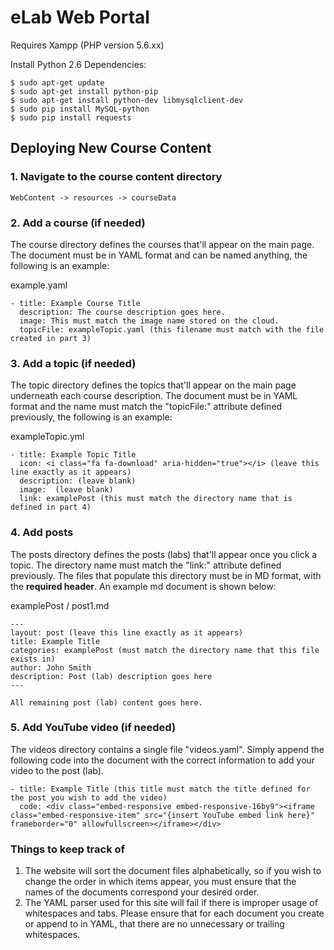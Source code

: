 # eLab Web Portal

Requires Xampp (PHP version 5.6.xx)

Install Python 2.6 Dependencies:
```
$ sudo apt-get update
$ sudo apt-get install python-pip
$ sudo apt-get install python-dev libmysqlclient-dev
$ sudo pip install MySQL-python
$ sudo pip install requests
```

## Deploying New Course Content

### 1. Navigate to the course content directory
```
WebContent -> resources -> courseData
```

### 2. Add a course (if needed)

The course directory defines the courses that'll appear on the main page.  The document must be in YAML format and can be named anything, the following is an example:

example.yaml
```
- title: Example Course Title
  description: The course description goes here.
  image: This must match the image name stored on the cloud.
  topicFile: exampleTopic.yaml (this filename must match with the file created in part 3)
```

### 3. Add a topic (if needed) 
The topic directory defines the topics that'll appear on the main page underneath each course description.  The document must be in YAML format and the name must match the "topicFile:" attribute defined previously, the following is an example:

exampleTopic.yml
```
- title: Example Topic Title
  icon: <i class="fa fa-download" aria-hidden="true"></i> (leave this line exactly as it appears)
  description: (leave blank)
  image:  (leave blank)
  link: examplePost (this must match the directory name that is defined in part 4)
```

### 4. Add posts
The posts directory defines the posts (labs) that'll appear once you click a topic.  The directory name must match the "link:" attribute defined previously.  The files that populate this directory must be in MD format, with the **required header**.  An example md document is shown below:

examplePost / post1.md
```
---
layout: post (leave this line exactly as it appears)
title: Example Title
categories: examplePost (must match the directory name that this file exists in)
author: John Smith
description: Post (lab) description goes here
---

All remaining post (lab) content goes here.
```

### 5. Add YouTube video (if needed)
The videos directory contains a single file "videos.yaml".  Simply append the following code into the document with the correct information to add your video to the post (lab).
```
- title: Example Title (this title must match the title defined for the post you wish to add the video)
  code: <div class="embed-responsive embed-responsive-16by9"><iframe class="embed-responsive-item" src="{insert YouTube embed link here}" frameborder="0" allowfullscreen></iframe></div>

```

### Things to keep track of
1. The website will sort the document files alphabetically, so if you wish to change the order in which items appear, you must ensure that the names of the documents correspond your desired order.
2. The YAML parser used for this site will fail if there is improper usage of whitespaces and tabs.  Please ensure that for each document you create or append to in YAML, that there are no unnecessary or trailing whitespaces.